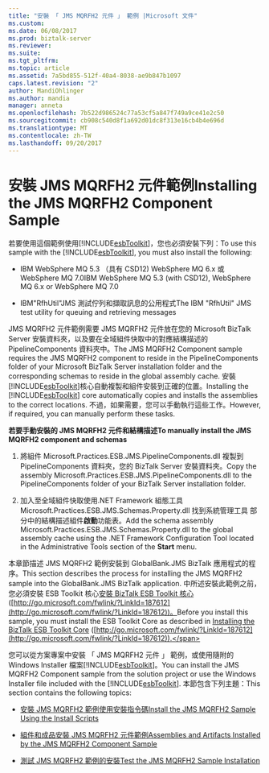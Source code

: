 ```yaml
---
title: "安裝 「 JMS MQRFH2 元件 」 範例 |Microsoft 文件"
ms.custom: 
ms.date: 06/08/2017
ms.prod: biztalk-server
ms.reviewer: 
ms.suite: 
ms.tgt_pltfrm: 
ms.topic: article
ms.assetid: 7a5bd855-512f-40a4-8038-ae9b847b1097
caps.latest.revision: "2"
author: MandiOhlinger
ms.author: mandia
manager: anneta
ms.openlocfilehash: 7b522d986524c77a53cf5a847f749a9ce41e2c50
ms.sourcegitcommit: cb908c540d8f1a692d01dc8f313e16cb4b4e696d
ms.translationtype: MT
ms.contentlocale: zh-TW
ms.lasthandoff: 09/20/2017
---
```

# <a name="installing-the-jms-mqrfh2-component-sample"></a><span data-ttu-id="1a769-102">安裝 JMS MQRFH2 元件範例</span><span class="sxs-lookup"><span data-stu-id="1a769-102">Installing the JMS MQRFH2 Component Sample</span></span>
<span data-ttu-id="1a769-103">若要使用這個範例使用[!INCLUDE[esbToolkit](../includes/esbtoolkit-md.md)]，您也必須安裝下列：</span><span class="sxs-lookup"><span data-stu-id="1a769-103">To use this sample with the [!INCLUDE[esbToolkit](../includes/esbtoolkit-md.md)], you must also install the following:</span></span>  
  
-   <span data-ttu-id="1a769-104">IBM WebSphere MQ 5.3 （具有 CSD12) WebSphere MQ 6.x 或 WebSphere MQ 7.0</span><span class="sxs-lookup"><span data-stu-id="1a769-104">IBM WebSphere MQ 5.3 (with CSD12), WebSphere MQ 6.x or WebSphere MQ 7.0</span></span>  
  
-   <span data-ttu-id="1a769-105">IBM"RfhUtil"JMS 測試佇列和擷取訊息的公用程式</span><span class="sxs-lookup"><span data-stu-id="1a769-105">The IBM "RfhUtil" JMS test utility for queuing and retrieving messages</span></span>  
  
 <span data-ttu-id="1a769-106">JMS MQRFH2 元件範例需要 JMS MQRFH2 元件放在您的 Microsoft BizTalk Server 安裝資料夾，以及要在全域組件快取中的對應結構描述的 PipelineComponents 資料夾中。</span><span class="sxs-lookup"><span data-stu-id="1a769-106">The JMS MQRFH2 Component sample requires the JMS MQRFH2 component to reside in the PipelineComponents folder of your Microsoft BizTalk Server installation folder and the corresponding schemas to reside in the global assembly cache.</span></span> <span data-ttu-id="1a769-107">安裝[!INCLUDE[esbToolkit](../includes/esbtoolkit-md.md)]核心自動複製和組件安裝到正確的位置。</span><span class="sxs-lookup"><span data-stu-id="1a769-107">Installing the [!INCLUDE[esbToolkit](../includes/esbtoolkit-md.md)] core automatically copies and installs the assemblies to the correct locations.</span></span> <span data-ttu-id="1a769-108">不過，如果需要，您可以手動執行這些工作。</span><span class="sxs-lookup"><span data-stu-id="1a769-108">However, if required, you can manually perform these tasks.</span></span>  
  
 <span data-ttu-id="1a769-109">**若要手動安裝的 JMS MQRFH2 元件和結構描述**</span><span class="sxs-lookup"><span data-stu-id="1a769-109">**To manually install the JMS MQRFH2 component and schemas**</span></span>  
  
1.  <span data-ttu-id="1a769-110">將組件 Microsoft.Practices.ESB.JMS.PipelineComponents.dll 複製到 PipelineComponents 資料夾，您的 BizTalk Server 安裝資料夾。</span><span class="sxs-lookup"><span data-stu-id="1a769-110">Copy the assembly Microsoft.Practices.ESB.JMS.PipelineComponents.dll to the PipelineComponents folder of your BizTalk Server installation folder.</span></span>  
  
2.  <span data-ttu-id="1a769-111">加入至全域組件快取使用.NET Framework 組態工具 Microsoft.Practices.ESB.JMS.Schemas.Property.dll 找到系統管理工具 部分中的結構描述組件**啟動**功能表。</span><span class="sxs-lookup"><span data-stu-id="1a769-111">Add the schema assembly Microsoft.Practices.ESB.JMS.Schemas.Property.dll to the global assembly cache using the .NET Framework Configuration Tool located in the Administrative Tools section of the **Start** menu.</span></span>  
  
 <span data-ttu-id="1a769-112">本章節描述 JMS MQRFH2 範例安裝到 GlobalBank.JMS BizTalk 應用程式的程序。</span><span class="sxs-lookup"><span data-stu-id="1a769-112">This section describes the process for installing the JMS MQRFH2 sample into the GlobalBank.JMS BizTalk application.</span></span> <span data-ttu-id="1a769-113">中所述安裝此範例之前，您必須安裝 ESB Toolkit 核心[安裝 BizTalk ESB Toolkit 核心](http://go.microsoft.com/fwlink/?LinkId=187612)([http://go.microsoft.com/fwlink/?LinkId=187612](http://go.microsoft.com/fwlink/?LinkId=187612))。</span><span class="sxs-lookup"><span data-stu-id="1a769-113">Before you install this sample, you must install the ESB Toolkit Core as described in [Installing the BizTalk ESB Toolkit Core](http://go.microsoft.com/fwlink/?LinkId=187612) ([http://go.microsoft.com/fwlink/?LinkId=187612](http://go.microsoft.com/fwlink/?LinkId=187612)).</span></span>  
  
 <span data-ttu-id="1a769-114">您可以從方案專案中安裝 「 JMS MQRFH2 元件 」 範例，或使用隨附的 Windows Installer 檔案[!INCLUDE[esbToolkit](../includes/esbtoolkit-md.md)]。</span><span class="sxs-lookup"><span data-stu-id="1a769-114">You can install the JMS MQRFH2 Component sample from the solution project or use the Windows Installer file included with the [!INCLUDE[esbToolkit](../includes/esbtoolkit-md.md)].</span></span> <span data-ttu-id="1a769-115">本節包含下列主題：</span><span class="sxs-lookup"><span data-stu-id="1a769-115">This section contains the following topics:</span></span>  
  
-   [<span data-ttu-id="1a769-116">安裝 JMS MQRFH2 範例使用安裝指令碼</span><span class="sxs-lookup"><span data-stu-id="1a769-116">Install the JMS MQRFH2 Sample Using the Install Scripts</span></span>](../esb-toolkit/install-the-jms-mqrfh2-sample-using-the-install-scripts.md)  
  
-   [<span data-ttu-id="1a769-117">組件和成品安裝 JMS MQRFH2 元件範例</span><span class="sxs-lookup"><span data-stu-id="1a769-117">Assemblies and Artifacts Installed by the JMS MQRFH2 Component Sample</span></span>](../esb-toolkit/assemblies-and-artifacts-installed-by-the-jms-mqrfh2-component-sample.md)  
  
-   [<span data-ttu-id="1a769-118">測試 JMS MQRFH2 範例的安裝</span><span class="sxs-lookup"><span data-stu-id="1a769-118">Test the JMS MQRFH2 Sample Installation</span></span>](../esb-toolkit/test-the-jms-mqrfh2-sample-installation.md)